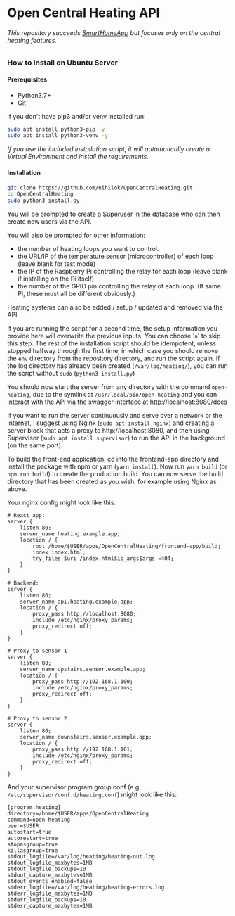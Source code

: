 # Open Central Heating API
###### This repository succeeds [SmartHomeApp](https://github.com/nihilok/SmartHomeApp) but focuses only on the central heating features.


### How to install on Ubuntu Server
#### Prerequisites
- Python3.7+
- Git

if you don't have pip3 and/or venv installed run:
```sh
sudo apt install python3-pip -y
sudo apt install python3-venv -y
```
_If you use the included installation script, it will automatically create a Virtual Environment and install the requirements._

#### Installation
```bash
git clone https://github.com/nihilok/OpenCentralHeating.git
cd OpenCentralHeating
sudo python3 install.py
```
You will be prompted to create a Superuser in the database who can then create new users via the API.

You will also be prompted for other information:
- the number of heating loops you want to control.
- the URL/IP of the temperature sensor (microcontroller) of each loop (leave blank for test mode)
- the IP of the Raspberry Pi controlling the relay for each loop (leave blank if installing on the Pi itself)
- the number of the GPIO pin controlling the relay of each loop. (If same Pi, these must all be different obviously.)

Heating systems can also be added / setup / updated and removed via the API.

If you are running the script for a second time, the setup information you provide here will overwrite the previous 
inputs. You can choose '`n`' to skip this step. 
The rest of the installation script should be idempotent, unless stopped halfway through the first time, in which 
case you should remove the `env` directory from the repository directory, and run the script again. If the log 
directory has already been created (`/var/log/heating/`), you can run the script without `sudo` (`python3 install.py`)

You should now start the server from any directory with the command `open-heating`, due to the symlink at 
`/usr/local/bin/open-heating` and you can interact with the API via the swagger interface at http://localhost:8080/docs

If you want to run the server continuously and serve over a network or the internet, I suggest using Nginx 
(`sudo apt install nginx`) and creating a server block that acts a proxy to http://localhost:8080, and then using 
Supervisor (`sudo apt install supervisor`) to run the API in the background (on the same port).

To build the front-end application, cd into the frontend-app directory and install the package with npm or yarn 
(`yarn install`). Now run `yarn build` (or `npm run build`) to create the production build. You can now serve the build 
directory that has been created as you wish, for example using Nginx as above.

Your nginx config might look like this:
```nginx config
# React app:
server {
    listen 80;
    server_name heating.example.app;
    location / {
        root /home/$USER/apps/OpenCentralHeating/frontend-app/build;
        index index.html;
        try_files $uri /index.html$is_args$args =404;
    }	
}

# Backend:
server {
    listen 80;
    server_name api.heating.example.app;
    location / {
        proxy_pass http://localhost:8080;
        include /etc/nginx/proxy_params;
        proxy_redirect off;
    }
}

# Proxy to sensor 1
server {
    listen 80;
    server_name upstairs.sensor.example.app;
    location / {
        proxy_pass http://192.168.1.100;
        include /etc/nginx/proxy_params;
        proxy_redirect off;
    }
}

# Proxy to sensor 2
server {
    listen 80;
    server_name downstairs.sensor.example.app;
    location / {
        proxy_pass http://192.168.1.101;
        include /etc/nginx/proxy_params;
        proxy_redirect off;
    }
}
```

And your supervisor program group conf (e.g. `/etc/supervisor/conf.d/heating.conf`) might look like this:
```
[program:heating]
directory=/home/$USER/apps/OpenCentralHeating
command=open-heating
user=$USER
autostart=true
autorestart=true
stopasgroup=true
killasgroup=true
stdout_logfile=/var/log/heating/heating-out.log
stdout_logfile_maxbytes=1MB
stdout_logfile_backups=10
stdout_capture_maxbytes=1MB
stdout_events_enabled=false
stderr_logfile=/var/log/heating/heating-errors.log
stderr_logfile_maxbytes=1MB
stderr_logfile_backups=10
stderr_capture_maxbytes=1MB
```
